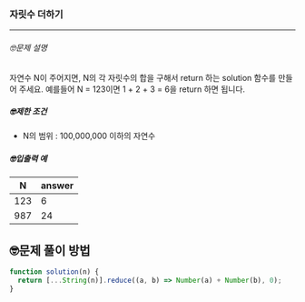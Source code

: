 ### 자릿수 더하기

---

###### 🤓문제 설명

자연수 N이 주어지면, N의 각 자릿수의 합을 구해서 return 하는 solution 함수를 만들어 주세요.
예를들어 N = 123이면 1 + 2 + 3 = 6을 return 하면 됩니다.

##### 🤓제한 조건

- N의 범위 : 100,000,000 이하의 자연수

##### 🤓입출력 예

| N   | answer |
| --- | ------ |
| 123 | 6      |
| 987 | 24     |

## 🤓문제 풀이 방법

```javascript
function solution(n) {
  return [...String(n)].reduce((a, b) => Number(a) + Number(b), 0);
}
```
